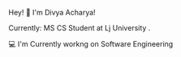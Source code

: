Hey! 👋
I'm Divya Acharya!

Currently: MS CS Student at Lj University .

💻 I'm Currently workng on
Software Engineering

<!---
divya7005/divya7005 is a ✨ special ✨ repository because its `README.md` (this file) appears on your GitHub profile.
You can click the Preview link to take a look at your changes.
--->
